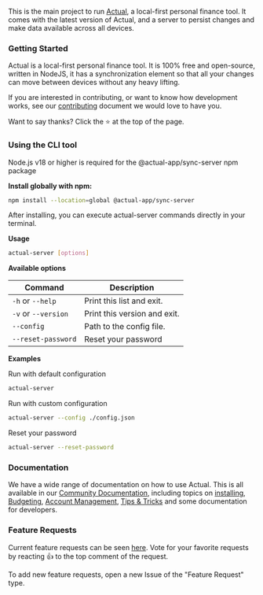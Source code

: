 This is the main project to run [Actual](https://github.com/actualbudget/actual), a local-first personal finance tool. It comes with the latest version of Actual, and a server to persist changes and make data available across all devices.

### Getting Started

Actual is a local-first personal finance tool. It is 100% free and open-source, written in NodeJS, it has a synchronization element so that all your changes can move between devices without any heavy lifting.

If you are interested in contributing, or want to know how development works, see our [contributing](https://actualbudget.org/docs/contributing/) document we would love to have you.

Want to say thanks? Click the ⭐ at the top of the page.

### Using the CLI tool

Node.js v18 or higher is required for the @actual-app/sync-server npm package

**Install globally with npm:**

```bash
npm install --location=global @actual-app/sync-server
```

After installing, you can execute actual-server commands directly in your terminal.

**Usage**

```bash
actual-server [options]
```

**Available options**

| Command             | Description                  |
| ------------------- | ---------------------------- |
| `-h` or `--help`    | Print this list and exit.    |
| `-v` or `--version` | Print this version and exit. |
| `--config`          | Path to the config file.     |
| `--reset-password`  | Reset your password          |

**Examples**

Run with default configuration

```bash
actual-server
```

Run with custom configuration

```bash
actual-server --config ./config.json
```

Reset your password

```bash
actual-server --reset-password
```

### Documentation

We have a wide range of documentation on how to use Actual. This is all available in our [Community Documentation](https://actualbudget.org/docs/), including topics on [installing](https://actualbudget.org/docs/install/), [Budgeting](https://actualbudget.org/docs/budgeting/), [Account Management](https://actualbudget.org/docs/accounts/), [Tips & Tricks](https://actualbudget.org/docs/getting-started/tips-tricks) and some documentation for developers.

### Feature Requests

Current feature requests can be seen [here](https://github.com/actualbudget/actual/issues?q=is%3Aissue+label%3A%22needs+votes%22+sort%3Areactions-%2B1-desc). Vote for your favorite requests by reacting 👍 to the top comment of the request.

To add new feature requests, open a new Issue of the "Feature Request" type.
